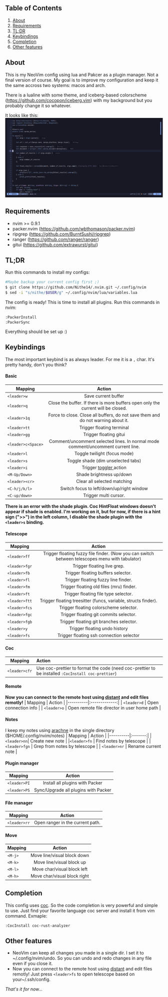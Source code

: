 ## Table of Contents
1. [About](#about)
2. [Requirements](#requirements)
3. [TL;DR](#tldr)
4. [Keybindings](#keybindings)
5. [Completion](#completion)
6. [Other features](#other-features)

## About 
This is my NeoVim config using lua and Pakcer as a plugin manager.  Not a final version of course. My goal is to improve my configuration and keep it the same accross two systems: macos and arch. 

There is a lualine with some theme, and iceberg-based colorscheme (https://github.com/cocopon/iceberg.vim) with my background but you probably change it so whatever.

It looks like this:
![preview](./assets/styles.png)
## Requirements
- nvim >= 0.9.1
- packer.nvim (https://github.com/wbthomason/packer.nvim)
- ripgrep (https://github.com/BurntSushi/ripgrep)
- ranger (https://github.com/ranger/ranger)
- gitui (https://github.com/extrawurst/gitui)

## TL;DR
Run this commands to install my configs:
```bash
#Maybe backup your current config first ;)
$ git clone https://github.com/Nithe14/.nvim.git ~/.config/nvim
$ sed -i "s/nithe/$USER/g" ~/.config/nvim/lua/variables.lua
```
The config is ready! This is time to install all plugins. Run this commands in nvim:
```vim
:PackerInstall
:PackerSync
```
Everything should be set up :)

## Keybindings
The most important keybind is as always leader. For me it is a `,` char. It's pretty handy, don't you think?

#### Basic
| Mapping  |      Action   |
|----------|:-------------:|
| `<leader>w` |  Save current buffer |
| `<leader>q` |  Close the buffer. If there is more buffers open only the current will be closed. |
| `<leader>1q` | Force to close. Close all buffers, do not save them and do not warning about it.|
| `<leader>tt` | Trigger floating terminal |
|`<leader>gg`| Trigger floating gitui |
|`<leader>c<Space>` | Comment/uncomment selected lines. In normal mode comment/uncomment current line. |
|`<leader>l` | Toggle twilight (focus mode) |
|`<leader>s` | Toggle shade (dim unselected tabs)|
|`<leader>i` | Trigger [ toggler ](https://github.com/nguyenvukhang/nvim-toggler) action |
|`<M-Up/Down>` | Shade brightness up/down |
|`<leader><cr>` | Clear all selected matching |
| `<C-h/j/k/l>` | Switch focus to left/down/up/right window |
|`<C-up/down>` | Trigger multi cursor. |


**There is an error with the shade plugin. Coc HintFloat windows doesn't appear if shade is enabled. I'm working on it, but for now, if there is a hint sign (">>") in the left column, I disable the shade plugin with the `<leader>s` binding.**
#### Telescope 

| Mapping  |      Action   |
|----------|:-------------:|
| `<leader>ff` | Trigger floating fuzzy file finder. (Now you can switch between telescopes menu with tabulator)|
|`<leader>fgr` | Trigger floating live grep. | 
|`<leader>fb` | Trigger floating buffers selector. |
|`<leader>fl` | Trigger floating fuzzy line finder. |
|`<leader>fm` | Trigger floating old files (mru) finder. |
|`<leader>ft` | Trigger floating file type selector. |
|`<leader>ftt` | Trigger floating treesitter (funcs, variable, structs finder). |
|`<leader>fcs` | Trigger floating colorscheme selector. |
|`<leader>fgc` | Trigger floating git commits selector. |
|`<leader>fgb` | Trigger floating git branches selector. |
| `<leader>y` | Trigger floating undo history |
| `<leader>fs` | Trigger floating ssh connection selector |

#### Coc
| Mapping | Action |
|---------|:-------|
| `<leader>cfr` | Use coc-prettier to format the code (need coc-prettier to be installed `:CocInstall coc-prettier`) |


#### Remote
**Now you can connect to the remote host using [distant](https://github.com/chipsenkbeil/distant.nvim) and edit files remotly!**
| Mapping | Action |
|----------|:-------------:|
| `<leader>d` | Open connection info |
| `<leader>o` | Open remote file director in user home path |

#### Notes
I keep my notes using [arachne](https://github.com/oem/arachne.nvim) in the single directory ($HOME/.config/nvim/notes)
| Mapping  | Action  |
|----------|:-------:|
|`<leader>nn`| Create new note |
|`<leader>fn` | Find notes by telescope |
| `<leader>fgn` | Grep from notes by telescope |
| `<leader>nr` | Rename current note |

#### Plugin manager
| Mapping  |    Action     |
|----------|:-------------:|
|`<leader>PI`| Install all plugins with Packer|
| `<leader>PS`| Sync/Upgrade all plugins with Packer|

#### File manager
| Mapping  |      Action   |
|----------|:-------------:|
|`<leader>rr` | Open ranger in the current path. |

#### Move
| Mapping  |      Action   |
|----------|:-------------:|
|`<M-j>` | Move line/visual block down |
|`<M-k>` | Move line/visual block up |
|`<M-l>` | Move char/visual block left |
|`<M-h>` | Move char/visual block right |

## Completion 
This config uses [coc](https://github.com/neoclide/coc.nvim). So the code completion is very powerful and simple to use. Just find your favorite language coc server and install it from vim command. Exmaple:
```vim
:CocInstall coc-rust-analyzer
```
## Other features 
- NeoVim can keep all changes you made in a single dir. I set it to ~/.config/nvim/undo. So you can undo and redo changes in any file even if you close it.
- Now you can connect to the remote host using [distant](https://github.com/chipsenkbeil/distant.nvim) and edit files remotly! Just press `<leader>fs` to open telescope based on your~/.ssh/config. 

_That's it for now..._

